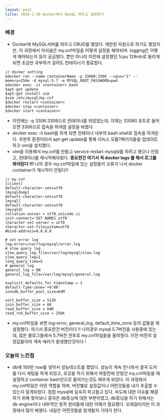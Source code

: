 ```yaml
---
layout: post
title: 2020-1-30 Docker에서 MySQL 띄우고 설정하기
---
```


### 배경
- Docker에 MySQL서버를 띄우고 CRUD를 했었다. 제한된 자원으로 하기도 했었지만, 이 과정에서 아쉬움은 my.cnf파일을 어떻게 설정을 해야되며. logging은 어떻게 해야되는지 등이 궁금했다. 뿐만 아니라 이전에 설정했던 1cpu 128mb로 돌리게 되면 조금만 과부하가 걸려도 컨테이너가 종료됬다.

```shell
// docker setting
$docker run --name containerName -p 33060:3306 --cpus="1" --memory=256m -d mysql:5.7 -e MYSQL_ROOT_PASSWORD=pwd
$docker exec -it <container> bash
$apt-get update
$apt-get install vim
$vim /etc/mysql/my.cnf
$docker restart <container>
$docker stop <container>
$docker start <container>
```
- 이전에는 -p 3306:3306으로 컨테이너를 띄었었는데, 이제는 33060 포트로 들어오면 3306으로 접속을 하게끔 설정을 바꿨다.
- docker exec -it <container> bash를 하게 되면 컨테이너 내부의 bash shell로 접속을 하게된다. 우분투 환경이라서 apt-get update를 통해 리눅스 모듈?패키지들을 업데이트하고 vim을 설치했다.
- vim을 이용해서 my.cnf를 만들고 service restart mysqld를 하려고 했으나 안됬고, 컨테이너를 재시작해야됬다. **중요한건 여기서 꼭 docker logs <container>를 해서 로그를 봐야된다 !!!** 나의 경우 my.cnf파일에 있는 설정들이 오류가 나서 docker container가 재시작이 안됬다!!

```shell
// my.cnf
[client]
default-character-set=utf8
[mysqldump]
default-character-set=utf8
[mysql]
default-character-set=utf8
[mysqld]
collation-server = utf8_unicode_ci
init-connect='SET NAMES utf8'
character-set-server = utf8
character-set-filesystem=utf8
#bind-address=0.0.0.0

# set error log
log-error=/var/log/mysql/error.log
# slow query log
slow_query_log_file=/var/log/mysql/slow.log
slow_query_log=1
long_query_time=5
# general log
general_log = ON
general_log_file=/var/log/mysql/general.log

explicit_defaults_for_timestamp = 1
default-time-zone='+9:00'
innodb_buffer_pool_size=64M

sort_buffer_size = 512K
join_buffer_size = 6K
read_buffer_size = 64K
read_rnd_buffer_size = 256K
```
- my.cnf파일을 보면 log-error, general_log, default_time_zone 등의 값들을 재설정했다. 여기서 중요한건 버전이다 !! 나의경우 mysql 5.7버전을 사용중에 있는데, 많은 블로그들에서 5.7버전 전후로 my.cnf파일들을 올려줬다. 이전 버전의 설정값들이라 계속 에러가 발생했던것이다 !

### 오늘의 느낀점

- db에 100만 row를 넣어서 성능테스트를 했었다. 성능이 계속 안나와서 결국 도커를 다시 세팅을 하게 되었고, 로깅을 하기 위해서 며칠전에 안됬던 my.cnf파일을 재설정하고 container bash안으로 들어가는것도 배우게 되었다. 이 과정에서 my.cnf파일은 어떤 역할을 하며, 버전별로 설정값이나 어떤것들을 내가 추출할 수 있는지 알게되었다. 점점 mysql에 깊숙히 파고들고 있다. 속도에 대한 이슈를 해결하기 위해 찾아보니 결국은 db튜닝에 대한 부분이였고, db튜닝을 하기 위해서는 db engine이나 내부적인 동작 원리들에 대한 이해가 필요했다. 오래걸리지만 이 과정에서 많이 배웠다. 내일은 어떤것들을 알게될지 기대가 된다.
